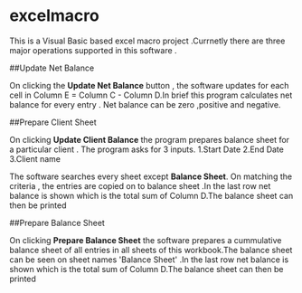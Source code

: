# excelmacro
 This is a Visual Basic based excel macro project .Currnetly there are three major operations supported in this software .
 
##Update Net Balance
 
 On clicking the **Update Net Balance** button , the software updates for each cell in  Column E = Column C - Column D.In brief  this program calculates net balance for every entry . Net balance can be zero ,positive and negative.
 
##Prepare Client Sheet
 
 On clicking **Update Client Balance** the program prepares balance sheet for a particular client . The program asks for 3    inputs.
 1.Start Date
 2.End Date
 3.Client name
 
 The software searches every sheet except **Balance Sheet**. On matching the criteria , the entries are copied on to balance sheet .In the last row net balance is shown which is the total sum of Column D.The balance sheet can then be printed 
 
##Prepare Balance Sheet
 
 On clicking **Prepare Balance Sheet** the software prepares a cummulative balance sheet of all entries in all sheets of this workbook.The balance sheet can be seen on sheet names 'Balance Sheet' .In the last row net balance is shown which is the total sum of Column D.The balance sheet can then be printed
 
 
  
   
 
